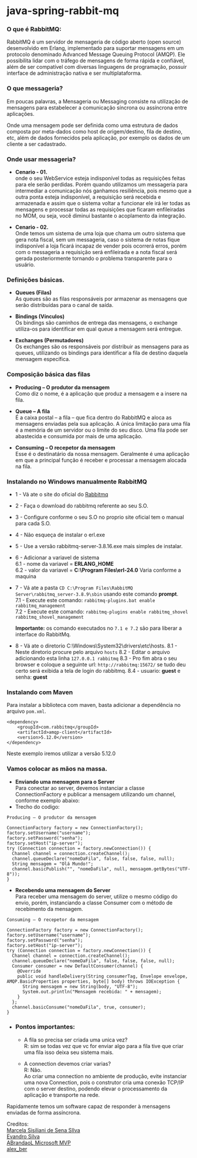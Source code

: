 # java-spring-rabbit-mq

### O que é RabbitMQ:
RabbitMQ é um servidor de mensageria de código aberto (open source) desenvolvido em Erlang, implementado para suportar mensagens em um protocolo denominado Advanced Message Queuing Protocol (AMQP). Ele possibilita lidar com o tráfego de mensagens de forma rápida e confiável, além de ser compatível com diversas linguagens de programação, possuir interface de administração nativa e ser multiplataforma.

### O que messageria?
Em poucas palavras, a Mensageria ou Messaging consiste na utilização de mensagens para estabelecer a comunicação síncrona ou assíncrona entre aplicações.

Onde uma mensagem pode ser definida como uma estrutura de dados composta por meta-dados como host de origem/destino, fila de destino, etc, além de dados fornecidos pela aplicação, por exemplo os dados de um cliente a ser cadastrado.


### Onde usar messageria?

* **Cenario - 01.** <br>
onde o seu WebService esteja indisponível todas as requisições feitas para ele serão perdidas. Porém quando utilizamos um messageria para intermediar a comunicação nós ganhamos resiliência, pois mesmo que a outra ponta esteja indisponível, a requisição será recebida e armazenada e assim que o sistema voltar a funcionar ele irá ler todas as mensagens e processar todas as requisições que ficaram enfileiradas no MOM, ou seja, você diminui bastante o acoplamento da integração.


* **Cenario - 02.**<br>
Onde temos um sistema de uma loja que chama um outro sistema que gera nota fiscal, sem um messageria, caso o sistema de notas fique indisponível a loja ficará incapaz de vender pois ocorrerá erros, porém com o messageria a requisição será enfileirada e a nota fiscal será gerada posteriormente tornando o problema transparente para o usuário.


### Definições básicas.

* **Queues (Filas)** <br>
As queues são as filas responsáveis por armazenar as mensagens que serão distribuídas para o canal de saída.

* **Bindings (Vínculos)** <br>
Os bindings são caminhos de entrega das mensagens, o exchange utiliza-os para identificar em qual queue a mensagem será entregue.

* **Exchanges (Permutadores)** <br>
Os exchanges são os responsáveis por distribuir as mensagens para as queues, utilizando os bindings para identificar a fila de destino daquela mensagem específica.


### Composição básica das filas

* **Producing – O produtor da mensagem** <br>
Como diz o nome, é a aplicação que produz a mensagem e a insere na fila.

* **Queue – A fila** <br>
É a caixa postal – a fila – que fica dentro do RabbitMQ e aloca as mensagens enviadas pela sua aplicação. A única limitação para uma fila é a memória de um servidor ou o limite do seu disco. Uma fila pode ser abastecida e consumida por mais de uma aplicação.

* **Consuming – O recepetor da mensagem** <br>
Esse é o destinatário da nossa mensagem. Geralmente é uma aplicação em que a principal função é receber e processar a mensagem alocada na fila.


### Instalando no Windows manualmente RabbitMQ 

* 1 - Vá ate o site do oficial do [Rabbitmq](https://www.rabbitmq.com/)

* 2 - Faça o download do rabbitmq referente ao seu S.O.

* 3 - Configure conforme o seu S.O no proprio site oficial tem o manual para cada S.O.

* 4 - Não esqueça de instalar o erl.exe

* 5 - Use a versão rabbitmq-server-3.8.16.exe mais simples de instalar.

* 6 - Adicionar a variavel de sistema<br>
    6.1 - nome da variavel = **ERLANG_HOME** <br>
    6.2 - valor da variavel = **C:\Program Files\erl-24.0** Varia conforme a maquina <br>
* 7 - Vá ate a pasta `CD C:\Program Files\RabbitMQ Server\rabbitmq_server-3.8.9\sbin` usando este comando **prompt**. <br>
    7.1 - Execute este comando: `rabbitmq-plugins.bat enable rabbitmq_management`  <br>
    7.2 - Execute este comando: `rabbitmq-plugins enable rabbitmq_shovel rabbitmq_shovel_management` <br>
    
    **Importante:** os comando executados no `7.1 e 7.2` são para liberar a interface do RabbitMq.
    
* 8 - Vá ate o diretorio C:\Windows\System32\drivers\etc\hosts.
    8.1 - Neste diretorio procure pelo arquivo `hosts` 
    8.2 - Editar o arquivo adicionando esta linha `127.0.0.1 rabbitmq`
    8.3 - Pro fim abra o seu browser e coloque a seguinte url: `http://rabbitmq:15672/` se tudo deu certo será exibida a tela de login do rabbitmq.
    8.4 - usuario: **guest** e senha: **guest**

### Instalando com Maven
Para instalar a biblioteca com maven, basta adicionar a dependência no arquivo `pom.xml`.

````
<dependency>
    <groupId>com.rabbitmq</groupId>
    <artifactId>amqp-client</artifactId>
    <version>5.12.0</version>
</dependency>
````
Neste exemplo iremos utilizar a versão 5.12.0


### Vamos colocar as mãos na massa.

* **Enviando uma mensagem para o Server** <br>
Para conectar ao server, devemos instanciar a classe ConnectionFactory e publicar a mensagem utilizando um channel, conforme exemplo abaixo:
* Trecho do codigo:

````
Producing – O produtor da mensagem

ConnectionFactory factory = new ConnectionFactory();
factory.setUsername("username");
factory.setPassword("senha");
factory.setHost("ip-server");
try (Connection connection = factory.newConnection()) {
  Channel channel = connection.createChannel();
  channel.queueDeclare("nomeDaFila", false, false, false, null);
  String mensagem = "Olá Mundo!";
  channel.basicPublish("", "nomeDaFila", null, mensagem.getBytes("UTF-8"));
}
````

* **Recebendo uma mensagem do Server** <br>
Para receber uma mensagem do server, utilize o mesmo código do envio, porém, instanciando a classe Consumer com o método de recebimento da mensagem.

````
Consuming – O recepetor da mensagem

ConnectionFactory factory = new ConnectionFactory();
factory.setUsername("username");
factory.setPassword("senha");
factory.setHost("ip-server");
try (Connection connection = factory.newConnection()) {
  Channel channel = connection.createChannel();
  channel.queueDeclare("nomeDaFila", false, false, false, null);
  Consumer consumer = new DefaultConsumer(channel) {
    @Override
    public void handleDelivery(String consumerTag, Envelope envelope, AMQP.BasicProperties properties, byte[] body) throws IOException {
      String mensagem = new String(body, "UTF-8");
      System.out.println("Mensagem recebida: " + mensagem);
    }
  };
  channel.basicConsume("nomeDaFila", true, consumer);
}
```` 

* ### Pontos importantes:
  * A fila so precisa ser criada uma unica vez?<br>
    R: sim se todas vez que vc for enviar algo para a fila tive que criar uma fila isso deixa seu sistema mais.
    
  * A connection devemos criar varias?<br>
    R: Não.<br>
    Ao criar uma connection no ambiente de produção, evite instanciar uma nova Connection, pois o construtor cria uma conexão TCP/IP com o server destino, podendo elevar o           processamento da aplicação e transporte na rede.
    
    

Rapidamente temos um software capaz de responder à mensagens enviadas de forma assíncrona.


Creditos:<br>
[Marcela Sisiliani de Sena SIlva](https://imasters.com.br/back-end/rabbitmq-introducao-ao-mundo-das-filas)<br>
[Evandro Silva](https://medium.com/tango-labs/usando-rabbitmq-para-turbinar-suas-aplica%C3%A7%C3%B5es-java-32020f03a24c)<br>
[ABrandaoL Microsoft MVP](https://www.youtube.com/watch?v=PESoVKv0Spo)<br>
[alex_ber](https://alex-ber.medium.com/installing-rabbitmq-on-windows-4411f5114a84)
